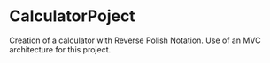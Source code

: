 # CalculatorPoject

Creation of a calculator with Reverse Polish Notation.
Use of an MVC architecture for this project.
